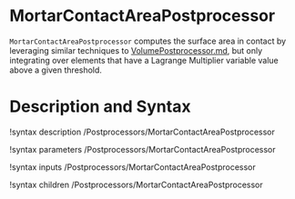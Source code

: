 # MortarContactAreaPostprocessor

`MortarContactAreaPostprocessor` computes the surface area in contact by leveraging
similar techniques to [VolumePostprocessor.md](VolumePostprocessor), but only
integrating over elements that have a Lagrange Multiplier variable value above
a given threshold.

# Description and Syntax

!syntax description /Postprocessors/MortarContactAreaPostprocessor

!syntax parameters /Postprocessors/MortarContactAreaPostprocessor

!syntax inputs /Postprocessors/MortarContactAreaPostprocessor

!syntax children /Postprocessors/MortarContactAreaPostprocessor
